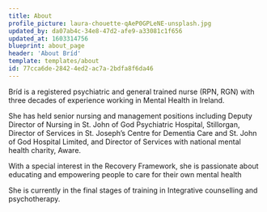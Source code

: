 ```yaml
---
title: About
profile_picture: laura-chouette-qAeP0GPLeNE-unsplash.jpg
updated_by: da07ab4c-34e8-47d2-afe9-a33081c1f656
updated_at: 1603314756
blueprint: about_page
header: 'About Bríd'
template: templates/about
id: 77cca6de-2842-4ed2-ac7a-2bdfa8f6da46
---
```

Bríd is a registered psychiatric and general trained nurse (RPN, RGN) with three decades of experience working in Mental Health in Ireland.


She has held senior nursing and management positions including Deputy Director of Nursing in St. John of God Psychiatric Hospital, Stillorgan, Director of Services in St. Joseph’s Centre for Dementia Care and St. John of God Hospital Limited, and Director of Services with national mental health charity, Aware.


With a special interest in the Recovery Framework, she is passionate about educating and empowering people to care for their own mental health


She is currently in the final stages of training in Integrative counselling and psychotherapy.